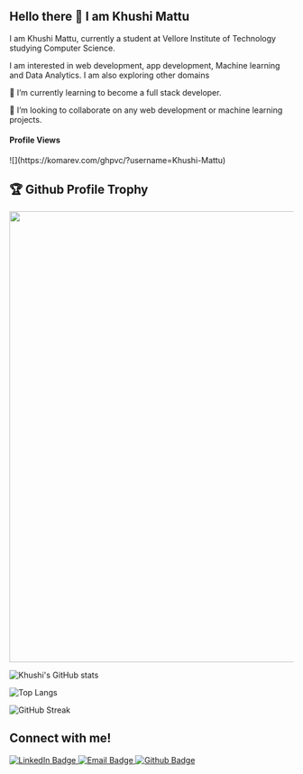 
<!DOCTYPE html>
<html lang="en" data-color-mode="light" data-light-theme="light" data-dark-theme="dark_dimmed">

  <head>
    <meta charset="utf-8">
  <link rel="dns-prefetch" href="https://github.githubassets.com">
  <link rel="dns-prefetch" href="https://avatars.githubusercontent.com">
  <link rel="dns-prefetch" href="https://github-cloud.s3.amazonaws.com">
  <link rel="dns-prefetch" href="https://user-images.githubusercontent.com/">
  <link rel="preconnect" href="https://github.githubassets.com" crossorigin>
  <link rel="preconnect" href="https://avatars.githubusercontent.com">
  <link rel="stylesheet" href="https://maxcdn.bootstrapcdn.com/font-awesome/4.4.0/css/font-awesome.min.css">
  <meta name="viewport" content="width=device-width">
  <link rel="icon" href="assets/img/brand/ts2022.png" type="image/png"><!-- Font Awesome -->
    <link rel="stylesheet" href="assets/libs/@fortawesome/fontawesome-free/css/all.min.css">
    <link rel="stylesheet" href="style.css">
  </head>
  <body>
<h2>Hello there 👋 I am Khushi Mattu</h2> 
<p>I am Khushi Mattu, currently a student at Vellore Institute of Technology studying Computer Science.</p>
<p>I am interested in web development, app development, Machine learning and Data Analytics. I am also exploring other domains<p>
<p>🌱 I’m currently learning to become a full stack developer. </p>
<p>👯 I’m looking to collaborate on any web development or machine learning projects.</p>


<h4> Profile Views </h4>
![](https://komarev.com/ghpvc/?username=Khushi-Mattu)
</br>
 <h2>🏆 Github Profile Trophy</h2>
<img width=800 src="https://github-profile-trophy.vercel.app/?username=Khushi-Mattu&column=9&theme=gruvbox&no-frame=true"/>

![Khushi's GitHub stats](https://github-readme-stats.vercel.app/api?username=Khushi-Mattu&show_icons=true&theme=tokyonight)


![Top Langs](https://github-readme-stats.vercel.app/api/top-langs/?username=Khushi-Mattu&layout=compact)

![GitHub Streak](https://github-readme-streak-stats.herokuapp.com?user=Khushi-Mattu&theme=neon-palenight&hide_border=true)
<h2>Connect with me!</h2>
        <div id="badges">
  <a href="https://www.linkedin.com/in/khushi-mattu/">
    <img src="https://img.shields.io/badge/LinkedIn-blue?style=for-the-badge&logo=linkedin&logoColor=white" alt="LinkedIn Badge"/>
  </a>
  <a href="khushimattu10@gmail.com">
    <img src="https://img.shields.io/badge/Email-red?style=for-the-badge&logo=gmail&logoColor=white" alt="Email Badge"/>
  </a>
  <a href="https://github.com/Khushi-Mattu">
    <img src="https://img.shields.io/badge/Github-grey?style=for-the-badge&logo=github&logoColor=white" alt="Github Badge"/>
  </a>
</div>
<p></p>
</body>
<!--
**Khushi-Mattu/Khushi-Mattu** is a ✨ _special_ ✨ repository because its `README.md` (this file) appears on your GitHub profile.
Here are some ideas to get you started:
- 🔭 I’m currently working on ...
- 🌱 I’m currently learning ...
- 👯 I’m looking to collaborate on ...
- 🤔 I’m looking for help with ...
- 💬 Ask me about ...
- 📫 How to reach me: ...
- 😄 Pronouns: ...
- ⚡ Fun fact: ...
-->
